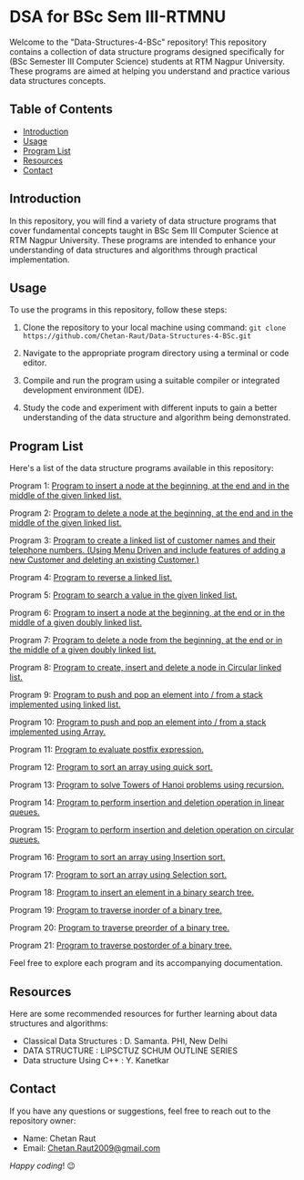 # DSA for BSc Sem III-RTMNU

Welcome to the "Data-Structures-4-BSc" repository! This repository contains a collection of data structure programs designed specifically for (BSc Semester III Computer Science) students at RTM Nagpur University. These programs are aimed at helping you understand and practice various data structures concepts.

## Table of Contents

- [Introduction](#introduction)
- [Usage](#usage)
- [Program List](#program-list)
- [Resources](#resources)
- [Contact](#contact)

## Introduction

In this repository, you will find a variety of data structure programs that cover fundamental concepts taught in BSc Sem III Computer Science at RTM Nagpur University. These programs are intended to enhance your understanding of data structures and algorithms through practical implementation.

## Usage

To use the programs in this repository, follow these steps:

1. Clone the repository to your local machine using command:
   ```git clone https://github.com/Chetan-Raut/Data-Structures-4-BSc.git```
 
3. Navigate to the appropriate program directory using a terminal or code editor.

4. Compile and run the program using a suitable compiler or integrated development environment (IDE).

5. Study the code and experiment with different inputs to gain a better understanding of the data structure and algorithm being demonstrated.

## Program List

Here's a list of the data structure programs available in this repository:

Program 1: [Program to insert a node at the beginning, at the end and in the middle of the given 
linked list.](Program%201)

Program 2: [Program to delete a node at the beginning, at the end and in the middle of the given 
linked list.](Program%202)

Program 3: [Program to create a linked list of customer names and their telephone numbers. (Using
Menu Driven and include features of adding a new Customer and deleting an existing 
Customer.)](Program%203) 

Program 4: [Program to reverse a linked list.](Program%204) 

Program 5: [Program to search a value in the given linked list.](Program%205) 

Program 6: [Program to insert a node at the beginning, at the end or in the middle of a given doubly 
linked list.](Program%206) 

Program 7: [Program to delete a node from the beginning, at the end or in the middle of a given 
doubly linked list.](Program%207)

Program 8: [Program to create, insert and delete a node in Circular linked list.](Program%208) 

Program 9: [Program to push and pop an element into / from a stack implemented using linked list.](Program%209)

Program 10: [Program to push and pop an element into / from a stack implemented using Array.](Program%2010) 

Program 11: [Program to evaluate postfix expression.](Program%2011) 

Program 12: [Program to sort an array using quick sort.](Program%2012)

Program 13: [Program to solve Towers of Hanoi problems using recursion.](Program%2013)
 
Program 14: [Program to perform insertion and deletion operation in linear queues.](Program%2014) 

Program 15: [Program to perform insertion and deletion operation on circular queues.](Program%2015)

Program 16: [Program to sort an array using Insertion sort.](Program%2016)

Program 17: [Program to sort an array using Selection sort.](Program%2017) 

Program 18: [Program to insert an element in a binary search tree.](Program%2018)
 
Program 19: [Program to traverse inorder of a binary tree.](Program%2019) 

Program 20: [Program to traverse preorder of a binary tree.](Program%2020) 

Program 21: [Program to traverse postorder of a binary tree.](Program%2021)  

Feel free to explore each program and its accompanying documentation.

## Resources

Here are some recommended resources for further learning about data structures and algorithms:

- Classical Data Structures : D. Samanta. PHI, New Delhi
- DATA STRUCTURE : LIPSCTUZ SCHUM OUTLINE SERIES
- Data structure Using C++ : Y. Kanetkar

## Contact

If you have any questions or suggestions, feel free to reach out to the repository owner:

- Name: Chetan Raut
- Email: Chetan.Raut2009@gmail.com

_Happy coding_! 😉
